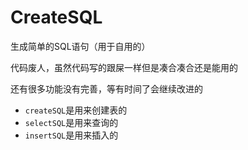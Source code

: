 # CreateSQL
生成简单的SQL语句（用于自用的） 

代码废人，虽然代码写的跟屎一样但是凑合凑合还是能用的

还有很多功能没有完善，等有时间了会继续改进的

- `createSQL`是用来创建表的
- `selectSQL`是用来查询的
- `insertSQL`是用来插入的